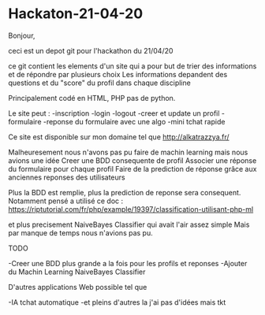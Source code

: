 # Hackaton-21-04-20


Bonjour,

ceci est un depot git pour l'hackathon du 21/04/20

ce git contient les elements d'un site qui a pour but de trier des informations et de répondre par plusieurs choix
Les informations depandent des questions et du "score" du profil dans chaque discipline

Principalement codé en HTML, PHP pas de python.

Le site peut :
-inscription
-login
-logout
-creer et update un profil
-formulaire 
-reponse du formulaire avec une algo
-mini tchat rapide

Ce site est disponible sur mon domaine tel que http://alkatrazzya.fr/

Malheuresement nous n'avons pas pu faire de machin learning mais nous avions une idée
Creer une BDD consequente de profil 
Associer une réponse du formulaire pour chaque profil 
Faire de la prediction de réponse grâce aux anciennes reponses des utilisateurs 

Plus la BDD est remplie, plus la prediction de reponse sera consequent. 
Notamment pensé a utilisé ce doc : 
https://riptutorial.com/fr/php/example/19397/classification-utilisant-php-ml

et plus precisement NaiveBayes Classifier qui avait l'air assez simple
Mais par manque de temps nous n'avions pas pu.

TODO

-Creer une BDD plus grande a la fois pour les profils et reponses
-Ajouter du Machin Learning NaiveBayes Classifier

D'autres applications Web possible tel que 

-IA tchat automatique 
-et pleins d'autres la j'ai pas d'idées mais tkt








